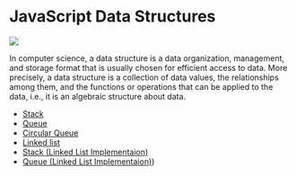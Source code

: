 # JavaScript Data Structures


<img src ="https://res.cloudinary.com/practicaldev/image/fetch/s--UvDhTF7y--/c_imagga_scale,f_auto,fl_progressive,h_420,q_auto,w_1000/https://dev-to-uploads.s3.amazonaws.com/uploads/articles/c3h8gimwa9at857tpo7z.png"/>


In computer science, a data structure is a data organization, management, and storage format that is usually chosen for efficient access to data. More precisely, a data structure is a collection of data values, the relationships among them, and the functions or operations that can be applied to the data, i.e., it is an algebraic structure about data.


- [Stack](https://github.com/Abdelrahmankhaled12/Data-Structures/tree/main/Stack)
- [Queue](https://github.com/Abdelrahmankhaled12/Data-Structures/tree/main/Queue)
- [Circular Queue](https://github.com/Abdelrahmankhaled12/Data-Structures/tree/main/Circular%20Queue)
- [Linked list](https://github.com/Abdelrahmankhaled12/Data-Structures/tree/main/Linked%20list)
- [Stack (Linked List Implementaion)](https://github.com/Abdelrahmankhaled12/Data-Structures/tree/main/Stack%20(Linked%20List%20Implementaion))
- [Queue (Linked List Implementaion)](https://github.com/Abdelrahmankhaled12/Data-Structures/tree/main/Queue%20(Linked%20List%20Implementaion)))

